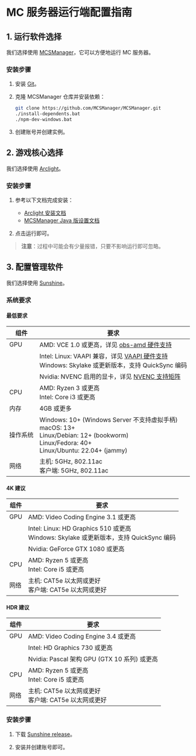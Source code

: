 # MC 服务器运行端配置指南

## 1. 运行软件选择

我们选择使用 [MCSManager](https://github.com/MCSManager/MCSManager)，它可以方便地运行 MC 服务器。

### 安装步骤

1. 安装 [Git](https://git-scm.com/)。

2. 克隆 MCSManager 仓库并安装依赖：

   ```bash
   git clone https://github.com/MCSManager/MCSManager.git
   ./install-dependents.bat
   ./npm-dev-windows.bat
   ```

3. 创建账号并创建实例。

## 2. 游戏核心选择

我们选择使用 [Arclight](https://github.com/IzzelAliz/Arclight)。

### 安装步骤

1. 参考以下文档完成安装：
   - [Arclight 安装文档](https://wiki.izzel.io/s/arclight-docs/doc/installation-0ian14HIpu)
   - [MCSManager Java 版设置文档](https://docs.mcsmanager.com/setup_java_edition.html)

2. 点击运行即可。

> **注意**：过程中可能会有少量报错，只要不影响运行即可忽略。

## 3. 配置管理软件

我们选择使用 [Sunshine](https://github.com/LizardByte/Sunshine)。

### 系统要求

#### 最低要求

| 组件      | 要求                                                                 |
|-----------|----------------------------------------------------------------------|
| GPU       | AMD: VCE 1.0 或更高，详见 [obs-amd 硬件支持](https://github.com/obsproject/obs-amd-encoder/wiki/Hardware-Support) |
|           | Intel: Linux: VAAPI 兼容，详见 [VAAPI 硬件支持](https://www.intel.com/content/www/us/en/developer/articles/technical/linuxmedia-vaapi.html)<br>Windows: Skylake 或更新版本，支持 QuickSync 编码 |
|           | Nvidia: NVENC 启用的显卡，详见 [NVENC 支持矩阵](https://developer.nvidia.com/video-encode-and-decode-gpu-support-matrix-new) |
| CPU       | AMD: Ryzen 3 或更高<br>Intel: Core i3 或更高                          |
| 内存      | 4GB 或更多                                                           |
| 操作系统  | Windows: 10+ (Windows Server 不支持虚拟手柄)<br>macOS: 13+<br>Linux/Debian: 12+ (bookworm)<br>Linux/Fedora: 40+<br>Linux/Ubuntu: 22.04+ (jammy) |
| 网络      | 主机: 5GHz, 802.11ac<br>客户端: 5GHz, 802.11ac                        |

#### 4K 建议

| 组件      | 要求                                                                 |
|-----------|----------------------------------------------------------------------|
| GPU       | AMD: Video Coding Engine 3.1 或更高                                  |
|           | Intel: Linux: HD Graphics 510 或更高<br>Windows: Skylake 或更新版本，支持 QuickSync 编码 |
|           | Nvidia: GeForce GTX 1080 或更高                                      |
| CPU       | AMD: Ryzen 5 或更高<br>Intel: Core i5 或更高                          |
| 网络      | 主机: CAT5e 以太网或更好<br>客户端: CAT5e 以太网或更好               |

#### HDR 建议

| 组件      | 要求                                                                 |
|-----------|----------------------------------------------------------------------|
| GPU       | AMD: Video Coding Engine 3.4 或更高                                  |
|           | Intel: HD Graphics 730 或更高                                        |
|           | Nvidia: Pascal 架构 GPU (GTX 10 系列) 或更高                         |
| CPU       | AMD: Ryzen 5 或更高<br>Intel: Core i5 或更高                          |
| 网络      | 主机: CAT5e 以太网或更好<br>客户端: CAT5e 以太网或更好               |

### 安装步骤

1. 下载 [Sunshine release](https://github.com/LizardByte/Sunshine/releases)。

2. 安装并创建账号即可。